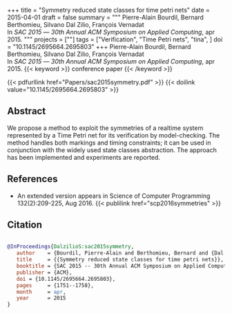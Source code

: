 +++
title = "Symmetry reduced state classes for time petri nets"
date = 2015-04-01
draft = false
summary = """
Pierre-Alain Bourdil, Bernard Berthomieu, Silvano Dal Zilio, François Vernadat <br />
In _SAC 2015_ — _30th Annual ACM Symposium on Applied Computing_, apr 2015.
"""
projects = [""]
tags = ["Verification", "Time Petri nets", "tina", ]
doi = "10.1145/2695664.2695803"
+++
Pierre-Alain Bourdil, Bernard Berthomieu, Silvano Dal Zilio, François Vernadat <br />
In _SAC 2015_ — _30th Annual ACM Symposium on Applied Computing_, apr 2015.
{{< keyword >}} conference paper {{< /keyword >}}


{{< pdfurllink href="Papers/sac2015symmetry.pdf" >}}
{{< doilink value="10.1145/2695664.2695803" >}}

## Abstract
We propose a method to exploit the symmetries of a realtime system represented by a Time
        Petri net for its verification by model-checking. The method handles both markings and
        timing constraints; it can be used in conjunction with the widely used state classes
        abstraction. The approach has been implemented and experiments are reported.


## References
 * An extended version appears in
      Science of Computer Programming 132(2):209-225, Aug 2016.
{{< publilink href="scp2016symmetries" >}}




## Citation

```bibtex

@InProceedings{DalzilioS:sac2015symmetry,
   author    = {Bourdil, Pierre-Alain and Berthomieu, Bernard and {Dal Zilio}, Silvano and Vernadat, François},
   title     = {{Symmetry reduced state classes for time petri nets}},
   booktitle = {SAC 2015 -- 30th Annual ACM Symposium on Applied Computing},
   publisher = {ACM},
   doi = {10.1145/2695664.2695803},
   pages     = {1751--1758},
   month     = apr, 
   year      = 2015
}

````
